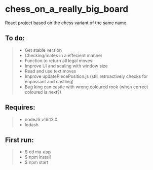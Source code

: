# chess_on_a_really_big_board

React project based on the chess variant of the same name.

## To do:

> - Get stable version
> - Checking/mates in a effecient manner
> - Function to return all legal moves
> - Improve UI and scaling with window size
> - Read and use text moves
> - Improve updatePiecePosition.js (still retroactively checks for enpassant and castling)
> - Bug king can castle with wrong coloured rook (when correct coloured is next?)

## Requires:

> - nodeJS v16.13.0
> - lodash

## First run:

> - $ cd my-app
> - $ npm install
> - $ npm start
